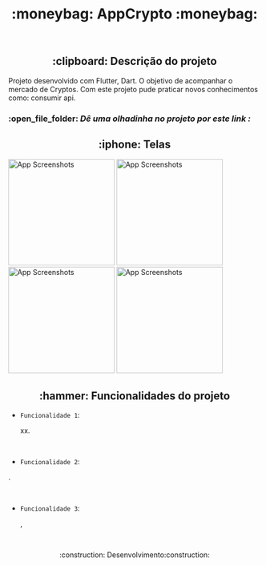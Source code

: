 <h1 align="center"> :moneybag:
AppCrypto  :moneybag:</h1>



<br>
<h2 align="center"> :clipboard: Descrição do projeto </h2>
<p>Projeto desenvolvido com Flutter, Dart. O objetivo de acompanhar o mercado de Cryptos. Com este projeto pude praticar novos conhecimentos como: consumir api.<p>
  
  <h3>:open_file_folder:<i> Dê uma olhadinha no projeto por este link : </i></h3>
  
   <h2 align = "center" >:iphone: Telas</h2>
   
<img src="https://user-images.githubusercontent.com/80336880/179002485-6db8a3c9-1fcd-40a3-8fb2-37da665a3326.jpeg" alt="App Screenshots" width="212">   <img src="https://user-images.githubusercontent.com/80336880/179003317-723edc17-d67e-4527-b603-af9a9da6bacd.jpeg" alt="App Screenshots" width="212">  <img src="https://user-images.githubusercontent.com/80336880/179003742-d49168ad-5865-49c9-9432-cef8a50c60f8.jpeg" alt="App Screenshots" width="212"> 
 <img src="https://user-images.githubusercontent.com/80336880/179003915-b846c8e4-680d-4bb7-a182-d737e148d764.jpeg" alt="App Screenshots" width="212"> 



 <h2 align = "center" >:hammer: Funcionalidades do projeto</h2>

- `Funcionalidade 1`: 
  <p> xx.</p>
   
   

   <br>

- `Funcionalidade 2`: 
<p> .</p>



  <br>
  
- `Funcionalidade 3`: 
  <p>,<p/>
  
  <br>
  
     
    
     


<p align="center">:construction: Desenvolvimento:construction:</p>
